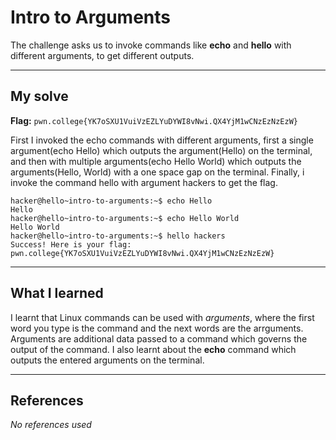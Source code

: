 # Intro to Arguments
The challenge asks us to invoke commands like **echo** and **hello** with different arguments, to get different outputs.

***

## My solve
**Flag:** `pwn.college{YK7oSXU1VuiVzEZLYuDYWI8vNwi.QX4YjM1wCNzEzNzEzW}`

First I invoked the echo commands with different arguments, first a single argument(echo Hello) which outputs the argument(Hello) on the terminal, and then with multiple arguments(echo Hello World) which outputs the arguments(Hello, World) with a one space gap on the terminal. Finally, i invoke the command hello with argument hackers to get the flag.

```
hacker@hello~intro-to-arguments:~$ echo Hello
Hello
hacker@hello~intro-to-arguments:~$ echo Hello World
Hello World
hacker@hello~intro-to-arguments:~$ hello hackers
Success! Here is your flag:
pwn.college{YK7oSXU1VuiVzEZLYuDYWI8vNwi.QX4YjM1wCNzEzNzEzW}
```

***

## What I learned
I learnt that Linux commands can be used with *arguments*, where the first word you type is the command and the next words are the arrguments. Arguments are additional data passed to a command which governs the output of the command. I also learnt about the **echo** command which outputs the entered arguments on the terminal.

***

## References 
*No references used*